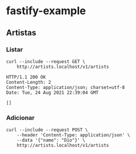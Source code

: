 # fastify-example

## Artistas

### Listar

```
curl --include --request GET \
    http://artists.localhost/v1/artists

HTTP/1.1 200 OK
Content-Length: 2
Content-Type: application/json; charset=utf-8
Date: Tue, 24 Aug 2021 22:39:04 GMT

[]
```

### Adicionar

```
curl --include --request POST \
    --header 'Content-Type: application/json' \
    --data '{"name": "Dio"}' \
    http://artists.localhost/v1/artists
```
